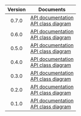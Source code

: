 | Version | Documents |
|:---:|---|
| 0.7.0 | [API documentation](0.7.0)<br>[API class diagram](0.7.0/api_class_diagram.svg) |
| 0.6.0 | [API documentation](0.6.0)<br>[API class diagram](0.6.0/api_class_diagram.svg) |
| 0.5.0 | [API documentation](0.5.0)<br>[API class diagram](0.5.0/api_class_diagram.svg) |
| 0.4.0 | [API documentation](0.4.0)<br>[API class diagram](0.4.0/api_class_diagram.svg) |
| 0.3.0 | [API documentation](0.3.0)<br>[API class diagram](0.3.0/api_class_diagram.svg) |
| 0.2.0 | [API documentation](0.2.0)<br>[API class diagram](0.2.0/api_class_diagram.svg) |
| 0.1.0 | [API documentation](0.1.0)<br>[API class diagram](0.1.0/api_class_diagram.svg) |
